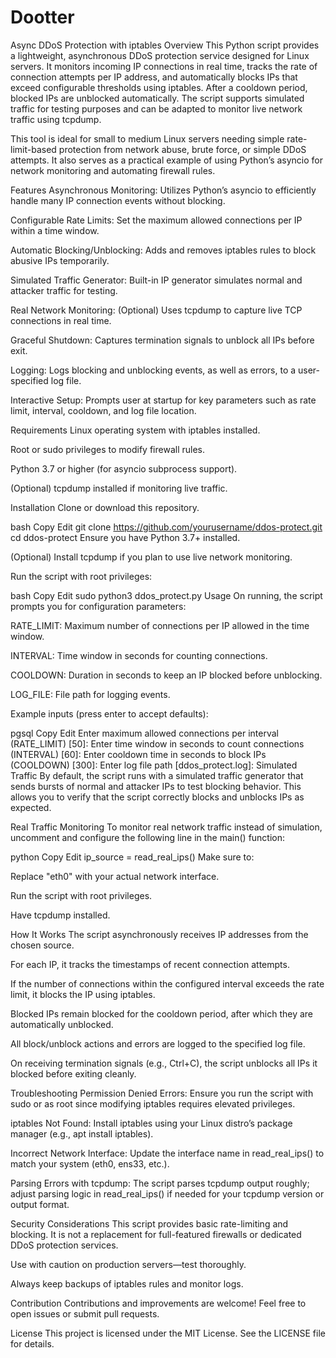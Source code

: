 # Dootter
Async DDoS Protection with iptables
Overview
This Python script provides a lightweight, asynchronous DDoS protection service designed for Linux servers. It monitors incoming IP connections in real time, tracks the rate of connection attempts per IP address, and automatically blocks IPs that exceed configurable thresholds using iptables. After a cooldown period, blocked IPs are unblocked automatically. The script supports simulated traffic for testing purposes and can be adapted to monitor live network traffic using tcpdump.

This tool is ideal for small to medium Linux servers needing simple rate-limit-based protection from network abuse, brute force, or simple DDoS attempts. It also serves as a practical example of using Python’s asyncio for network monitoring and automating firewall rules.

Features
Asynchronous Monitoring: Utilizes Python’s asyncio to efficiently handle many IP connection events without blocking.

Configurable Rate Limits: Set the maximum allowed connections per IP within a time window.

Automatic Blocking/Unblocking: Adds and removes iptables rules to block abusive IPs temporarily.

Simulated Traffic Generator: Built-in IP generator simulates normal and attacker traffic for testing.

Real Network Monitoring: (Optional) Uses tcpdump to capture live TCP connections in real time.

Graceful Shutdown: Captures termination signals to unblock all IPs before exit.

Logging: Logs blocking and unblocking events, as well as errors, to a user-specified log file.

Interactive Setup: Prompts user at startup for key parameters such as rate limit, interval, cooldown, and log file location.

Requirements
Linux operating system with iptables installed.

Root or sudo privileges to modify firewall rules.

Python 3.7 or higher (for asyncio subprocess support).

(Optional) tcpdump installed if monitoring live traffic.

Installation
Clone or download this repository.

bash
Copy
Edit
git clone https://github.com/yourusername/ddos-protect.git
cd ddos-protect
Ensure you have Python 3.7+ installed.

(Optional) Install tcpdump if you plan to use live network monitoring.

Run the script with root privileges:

bash
Copy
Edit
sudo python3 ddos_protect.py
Usage
On running, the script prompts you for configuration parameters:

RATE_LIMIT: Maximum number of connections per IP allowed in the time window.

INTERVAL: Time window in seconds for counting connections.

COOLDOWN: Duration in seconds to keep an IP blocked before unblocking.

LOG_FILE: File path for logging events.

Example inputs (press enter to accept defaults):

pgsql
Copy
Edit
Enter maximum allowed connections per interval (RATE_LIMIT) [50]: 
Enter time window in seconds to count connections (INTERVAL) [60]: 
Enter cooldown time in seconds to block IPs (COOLDOWN) [300]: 
Enter log file path [ddos_protect.log]: 
Simulated Traffic
By default, the script runs with a simulated traffic generator that sends bursts of normal and attacker IPs to test blocking behavior. This allows you to verify that the script correctly blocks and unblocks IPs as expected.

Real Traffic Monitoring
To monitor real network traffic instead of simulation, uncomment and configure the following line in the main() function:

python
Copy
Edit
ip_source = read_real_ips()
Make sure to:

Replace "eth0" with your actual network interface.

Run the script with root privileges.

Have tcpdump installed.

How It Works
The script asynchronously receives IP addresses from the chosen source.

For each IP, it tracks the timestamps of recent connection attempts.

If the number of connections within the configured interval exceeds the rate limit, it blocks the IP using iptables.

Blocked IPs remain blocked for the cooldown period, after which they are automatically unblocked.

All block/unblock actions and errors are logged to the specified log file.

On receiving termination signals (e.g., Ctrl+C), the script unblocks all IPs it blocked before exiting cleanly.

Troubleshooting
Permission Denied Errors: Ensure you run the script with sudo or as root since modifying iptables requires elevated privileges.

iptables Not Found: Install iptables using your Linux distro’s package manager (e.g., apt install iptables).

Incorrect Network Interface: Update the interface name in read_real_ips() to match your system (eth0, ens33, etc.).

Parsing Errors with tcpdump: The script parses tcpdump output roughly; adjust parsing logic in read_real_ips() if needed for your tcpdump version or output format.

Security Considerations
This script provides basic rate-limiting and blocking. It is not a replacement for full-featured firewalls or dedicated DDoS protection services.

Use with caution on production servers—test thoroughly.

Always keep backups of iptables rules and monitor logs.

Contribution
Contributions and improvements are welcome! Feel free to open issues or submit pull requests.

License
This project is licensed under the MIT License. See the LICENSE file for details.
